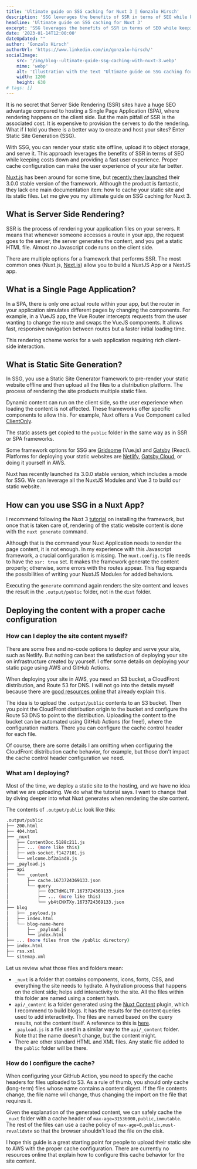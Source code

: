 ```yaml
---
title: 'Ultimate guide on SSG caching for Nuxt 3 | Gonzalo Hirsch'
description: 'SSG leverages the benefits of SSR in terms of SEO while keeping costs down and providing a fast user experience. Proper cache configuration can make the user experience of your site far better.'
headline: 'Ultimate guide on SSG caching for Nuxt 3'
excerpt: 'SSG leverages the benefits of SSR in terms of SEO while keeping costs down and providing a fast user experience. Proper cache configuration can make the user experience of your site far better.'
date: '2023-01-14T12:00:00'
dateUpdated: ""
author: 'Gonzalo Hirsch'
authorUrl: 'https://www.linkedin.com/in/gonzalo-hirsch/'
socialImage:
    src: '/img/blog--ultimate-guide-ssg-caching-with-nuxt-3.webp'
    mime: 'webp'
    alt: 'Illustration with the text "Ultimate guide on SSG caching for Nuxt 3"'
    width: 1200
    height: 630
# tags: []
---
```


It is no secret that Server Side Rendering (SSR) sites have a huge SEO advantage compared to hosting a Single Page Application (SPA), where rendering happens on the client side. But the main pitfall of SSR is the associated cost. It is expensive to provision the servers to do the rendering. What if I told you there is a better way to create and host your sites? Enter Static Site Generation (SSG).

With SSG, you can render your static site offline, upload it to object storage, and serve it. This approach leverages the benefits of SSR in terms of SEO while keeping costs down and providing a fast user experience. Proper cache configuration can make the user experience of your site far better.

[Nuxt.js](https://nuxt.com/docs/getting-started/introduction) has been around for some time, but [recently they launched](https://nuxt.com/v3) their 3.0.0 stable version of the framework. Although the product is fantastic, they lack one main documentation item: how to cache your static site and its static files. Let me give you my ultimate guide on SSG caching for Nuxt 3.

## What is Server Side Rendering?

SSR is the process of rendering your application files on your servers. It means that whenever someone accesses a route in your app, the request goes to the server, the server generates the content, and you get a static HTML file. Almost no Javascript code runs on the client side.

There are multiple options for a framework that performs SSR. The most common ones (Nuxt.js, [Next.js](https://nextjs.org/)) allow you to build a NuxtJS App or a NextJS app.

## What is a Single Page Application?

In a SPA, there is only one actual route within your app, but the router in your application simulates different pages by changing the components.
For example, in a VueJS app, the Vue Router intercepts requests from the user wanting to change the route and swaps the VueJS components. It allows fast, responsive navigation between routes but a faster initial loading time.

This rendering scheme works for a web application requiring rich client-side interaction. 

## What is Static Site Generation?

In SSG, you use a Static Site Generator framework to pre-render your static website offline and then upload all the files to a distribution platform. The process of rendering the site products multiple static files.

Dynamic content can run on the client side, so the user experience when loading the content is not affected. These frameworks offer specific components to allow this. For example, Nuxt offers a Vue Component called [ClientOnly](https://nuxt.com/docs/api/components/client-only).

The static assets get copied to the `public` folder in the same way as in SSR or SPA frameworks.

Some framework options for SSG are [Gridsome](https://gridsome.org/) (Vue.js) and [Gatsby](https://www.gatsbyjs.com/) (React). Platforms for deploying your static websites are [Netlify](https://www.netlify.com/), [Gatsby Cloud](https://www.gatsbyjs.com/products/cloud/), or doing it yourself in AWS.

Nuxt has recently launched its 3.0.0 stable version, which includes a mode for SSG. We can leverage all the NuxtJS Modules and Vue 3 to build our static website.

## How can you use SSG in a Nuxt App?

I recommend following the Nuxt 3 [tutorial](https://nuxt.com/docs/getting-started/installation) on installing the framework, but once that is taken care of, rendering of the static website content is done with the `nuxt generate` command.

Although that is the command your Nuxt Application needs to render the page content, it is not enough. In my experience with this Javascript framework, a crucial configuration is missing. The `nuxt.config.ts` file needs to have the `ssr: true` set. It makes the framework generate the content properly; otherwise, some errors with the routes appear. This flag expands the possibilities of writing your NuxtJS Modules for added behaviors.

Executing the `generate` command again renders the site content and leaves the result in the `.output/public` folder, not in the `dist` folder.

## Deploying the content with a proper cache configuration

### How can I deploy the site content myself?

There are some free and no-code options to deploy and serve your site, such as Netlify. But nothing can beat the satisfaction of deploying your site on infrastructure created by yourself. I offer some details on deploying your static page using AWS and GitHub Actions.

When deploying your site in AWS, you need an S3 bucket, a CloudFront distribution, and Route 53 for DNS. I will not go into the details myself because there are [good resources online](https://aws.amazon.com/premiumsupport/knowledge-center/cloudfront-serve-static-website/) that already explain this.

The idea is to upload the `.output/public` contents to an S3 bucket. Then you point the CloudFront distribution origin to the bucket and configure the Route 53 DNS to point to the distribution. Uploading the content to the bucket can be automated using GitHub Actions (for free!), where the configuration matters. There you can configure the cache control header for each file.

Of course, there are some details I am omitting when configuring the CloudFront distribution cache behavior, for example, but those don't impact the cache control header configuration we need.

### What am I deploying?

Most of the time, we deploy a static site to the hosting, and we have no idea what we are uploading. We do what the tutorial says. I want to change that by diving deeper into what Nuxt generates when rendering the site content.

The contents of `.output/public` look like this:

```bash
.output/public
├── 200.html
├── 404.html
├── _nuxt
│   ├── ContentDoc.5188c211.js
│   ├── ... (more like this)
│   ├── web-socket.f1427101.js
│   └── welcome.bf2a1ad8.js
├── _payload.js
├── api
│   └── _content
│       ├── cache.1673724369133.json
│       └── query
│           ├── 03C7dWGL7F.1673724369133.json
│           ├── ... (more like this)
│           └── yb4tCNXTXy.1673724369133.json
├── blog
│   ├── _payload.js
│   ├── index.html
│   └── blog-name-here
│       ├── _payload.js
│       └── index.html
├── ... (more files from the /public directory)
├── index.html
├── rss.xml
└── sitemap.xml
```

Let us review what those files and folders mean:
* `_nuxt` is a folder that contains components, icons, fonts, CSS, and everything the site needs to hydrate. A hydration process that happens on the client side; helps add interactivity to the site. All the files within this folder are named using a content hash.
* `api/_content` is a folder generated using the [Nuxt Content](https://content.nuxtjs.org/) plugin, which I recommend to build blogs. It has the results for the content queries used to add interactivity. The files are named based on the query results, not the content itself. A reference to this is [here](https://github.com/nuxt/framework/issues/6151#issuecomment-1196684149).
* `_payload.js` is a file used in a similar way to the `api/_content` folder. Note that the name doesn't change, but the content might.
* There are other standard HTML and XML files. Any static file added to the `public` folder will be there.

### How do I configure the cache?

When configuring your GitHub Action, you need to specify the cache headers for files uploaded to S3. As a rule of thumb, you should only cache (long-term) files whose name contains a content digest. If the file contents change, the file name will change, thus changing the import on the file that requires it.

Given the explanation of the generated content, we can safely cache the `_nuxt` folder with a cache header of `max-age=31536000,public,immutable`. The rest of the files can use a cache policy of `max-age=0,public,must-revalidate` so that the browser shouldn't load the file on the disk.

I hope this guide is a great starting point for people to upload their static site to AWS with the proper cache configuration. There are currently no resources online that explain how to configure this cache behavior for the site content.